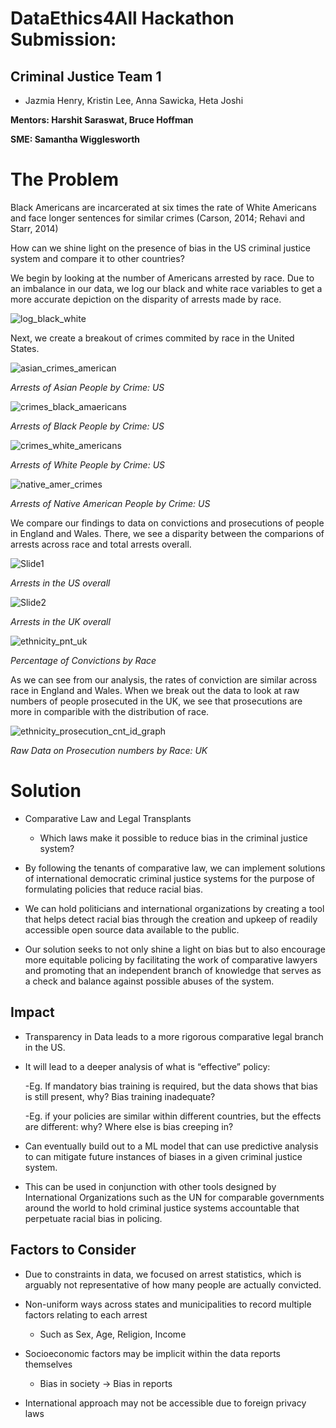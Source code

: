 # DataEthics4All Hackathon Submission:
## Criminal Justice Team 1
* Jazmia Henry, Kristin Lee, Anna Sawicka, Heta Joshi 

**Mentors: Harshit Saraswat, Bruce Hoffman**

**SME: Samantha Wigglesworth**

# The Problem

Black Americans are incarcerated at six times the rate of White Americans and face longer sentences for similar crimes (Carson, 2014; Rehavi and Starr, 2014)

How can we shine light on the presence of bias in the US criminal justice system and compare it to other countries?


We begin by looking at the number of Americans arrested by race. Due to an imbalance in our data, we log our black and white race variables to get a more accurate depiction on the disparity of arrests made by race. 

![log_black_white](https://user-images.githubusercontent.com/48301423/93732679-640af400-fba0-11ea-85fb-0c5504ea44d7.png)


Next, we create a breakout of crimes commited by race in the United States.

![asian_crimes_american](https://user-images.githubusercontent.com/48301423/93733191-6c642e80-fba2-11ea-8a10-bcce044ab8d6.png)

*Arrests of Asian People by Crime: US*


![crimes_black_amaericans](https://user-images.githubusercontent.com/48301423/93733224-93bafb80-fba2-11ea-81b6-605fbf548229.png)

*Arrests of Black People by Crime: US*


![crimes_white_americans](https://user-images.githubusercontent.com/48301423/93733327-fb714680-fba2-11ea-8c05-0c548f9c227d.png)

*Arrests of White People by Crime: US*


![native_amer_crimes](https://user-images.githubusercontent.com/48301423/93733378-2196e680-fba3-11ea-9463-ffef00e84afd.png)

*Arrests of Native American People by Crime: US*


We compare our findings to data on convictions and prosecutions of people in England and Wales. There, we see a disparity between the comparions of arrests across race and total arrests overall.

![Slide1](https://user-images.githubusercontent.com/48301423/93733557-ca454600-fba3-11ea-849a-003ec2cdf4d3.png)

*Arrests in the US overall*


![Slide2](https://user-images.githubusercontent.com/48301423/93733526-a4b83c80-fba3-11ea-99c6-d127d5bcafd4.png)

*Arrests in the UK overall*


![ethnicity_pnt_uk](https://user-images.githubusercontent.com/48301423/93733595-011b5c00-fba4-11ea-944b-273ccb3b793f.png)

*Percentage of Convictions by Race*


As we can see from our analysis, the rates of conviction are similar across race in England and Wales. When we break out the data to look at raw numbers of people prosecuted in the UK, we see that prosecutions are more in comparible with the distribution of race.


![ethnicity_prosecution_cnt_id_graph](https://user-images.githubusercontent.com/48301423/93733705-8141c180-fba4-11ea-84bb-770c1bcfe1b9.png)

*Raw Data on Prosecution numbers by Race: UK*

# Solution

- Comparative Law and Legal Transplants 

    - Which laws make it possible to reduce bias in the criminal justice system?
    
- By following the tenants of comparative law, we can implement solutions of international democratic criminal justice systems for the purpose of formulating policies that reduce racial bias.

- We can hold politicians and international organizations by creating a tool that helps detect racial bias through the creation and upkeep of readily accessible open source data available to the public.

- Our solution seeks to not only shine a light on bias but to also encourage more equitable policing by facilitating the work of comparative lawyers and promoting that an independent branch of knowledge that serves as a check and balance against possible abuses of the system.


## Impact

- Transparency in Data leads to a more rigorous comparative legal branch in the US.

- It will lead to a deeper analysis of what is “effective” policy:

    -Eg. If mandatory bias training is required, but the data shows that bias is still present, why? Bias training inadequate?
    
    -Eg. if your policies are similar within different countries, but the effects are different: why? Where else is bias creeping in?
    
- Can eventually build out to a ML model that can use predictive analysis to can mitigate future instances of biases in a given criminal justice system.

- This can be used in conjunction with other tools designed by International Organizations such as the UN for comparable governments around the world to hold criminal justice systems accountable that perpetuate racial bias in policing.

## Factors to Consider

- Due to constraints in data, we focused on arrest statistics, which is arguably not representative of how many people are actually convicted.

- Non-uniform ways across states and municipalities to record multiple factors relating to each arrest
    - Such as Sex, Age, Religion, Income
    
- Socioeconomic factors may be implicit within the data reports themselves
    - Bias in society → Bias in reports
    
- International approach may not be accessible due to foreign privacy laws





